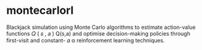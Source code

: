 # montecarlorl
Blackjack simulation using Monte Carlo algorithms to estimate action-value functions  𝑄 ( 𝑠 , 𝑎 ) Q(s,a) and optimise decision-making policies through first-visit and constant- 𝛼 α reinforcement learning techniques.

